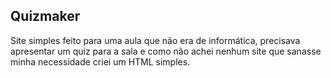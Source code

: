 ## Quizmaker

Site simples feito para uma aula que não era de informática, precisava apresentar um quiz para a sala e como não achei nenhum site que sanasse minha necessidade criei um HTML simples. 
